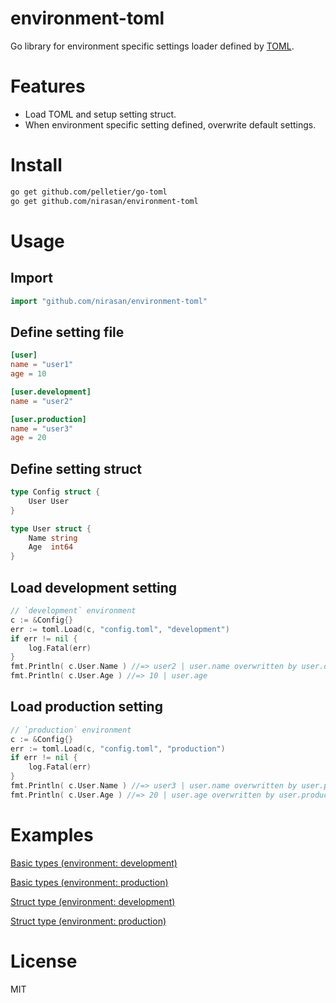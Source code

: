 # environment-toml

Go library for environment specific settings loader defined by [TOML](https://github.com/toml-lang/toml).

# Features

* Load TOML and setup setting struct.
* When environment specific setting defined, overwrite default settings.

# Install

```sh
go get github.com/pelletier/go-toml
go get github.com/nirasan/environment-toml
```

# Usage

## Import

```go
import "github.com/nirasan/environment-toml"
```

## Define setting file

```toml:config.toml
[user]
name = "user1"
age = 10

[user.development]
name = "user2"

[user.production]
name = "user3"
age = 20
```

## Define setting struct

```go
type Config struct {
    User User
}

type User struct {
    Name string
    Age  int64
}
```

## Load development setting

```go
// `development` environment
c := &Config{}
err := toml.Load(c, "config.toml", "development")
if err != nil {
    log.Fatal(err)
}
fmt.Println( c.User.Name ) //=> user2 | user.name overwritten by user.development.name
fmt.Println( c.User.Age ) //=> 10 | user.age
```

## Load production setting

```go
// `production` environment
c := &Config{}
err := toml.Load(c, "config.toml", "production")
if err != nil {
    log.Fatal(err)
}
fmt.Println( c.User.Name ) //=> user3 | user.name overwritten by user.production.name
fmt.Println( c.User.Age ) //=> 20 | user.age overwritten by user.production.age
```

# Examples

[Basic types (environment: development)](https://godoc.org/github.com/nirasan/environment-toml#example-Load--Example1development)

[Basic types (environment: production)](https://godoc.org/github.com/nirasan/environment-toml#example-Load--Example1production)

[Struct type (environment: development)](https://godoc.org/github.com/nirasan/environment-toml#example-Load--Example2development)

[Struct type (environment: production)](https://godoc.org/github.com/nirasan/environment-toml#example-Load--Example2production)

# License

MIT
